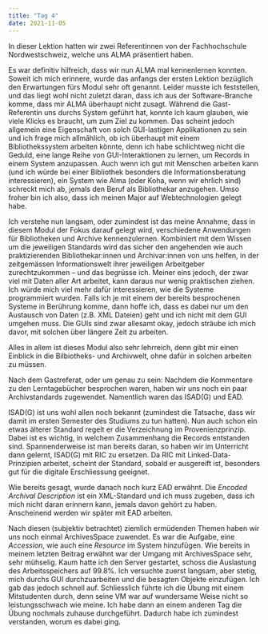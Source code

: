 ```yaml
---
title: "Tag 4"
date: 2021-11-05
---
```


In dieser Lektion hatten wir zwei Referentinnen von der Fachhochschule Nordwestschweiz, welche uns ALMA präsentiert haben.

Es war definitiv hilfreich, dass wir nun ALMA mal kennenlernen konnten. Soweit ich mich erinnere, wurde das anfangs der ersten Lektion bezüglich den Erwartungen fürs Modul sehr oft genannt. Leider musste ich feststellen, und das liegt wohl nicht zuletzt daran, dass ich aus der Software-Branche komme, dass mir ALMA überhaupt nicht zusagt. Während die Gast-Referentin uns durchs System geführt hat, konnte ich kaum glauben, wie viele Klicks es braucht, um zum Ziel zu kommen. Das scheint jedoch allgemein eine Eigenschaft von solch GUI-lastigen Applikationen zu sein und ich frage mich allmählich, ob ich überhaupt mit einem Bibliothekssystem arbeiten könnte, denn ich habe schlichtweg nicht die Geduld, eine lange Reihe von GUI-Interaktionen zu lernen, um Records in einem System anzupassen. Auch wenn ich gut mit Menschen arbeiten kann (und ich würde bei einer Bibliothek besonders die Informationsberatung interessieren), ein System wie Alma (oder Koha, wenn wir ehrlich sind) schreckt mich ab, jemals den Beruf als Bibliothekar anzugehen. Umso froher bin ich also, dass ich meinen Major auf Webtechnologien gelegt habe.

Ich verstehe nun langsam, oder zumindest ist das meine Annahme, dass in diesem Modul der Fokus darauf gelegt wird, verschiedene Anwendungen für Bibliotheken und Archive kennenzulernen. Kombiniert mit dem Wissen um die jeweiligen Standards wird das sicher den angehenden wie auch praktizierenden Bibliothekar:innen und Archivar:innen von uns helfen, in der zeitgemässen Informationswelt ihrer jeweiligen Arbeitgeber zurechtzukommen – und das begrüsse ich. Meiner eins jedoch, der zwar viel mit Daten aller Art arbeitet, kann daraus nur wenig praktischen ziehen. Ich würde mich viel mehr dafür interessieren, wie die Systeme programmiert wurden. Falls ich je mit einem der bereits besprochenen Systeme in Berührung komme, dann hoffe ich, dass es dabei nur um den Austausch von Daten (z.B. XML Dateien) geht und ich nicht mit dem GUI umgehen muss. Die GUIs sind zwar allesamt okay, jedoch sträube ich mich davor, mit solchen über längere Zeit zu arbeiten.

Alles in allem ist dieses Modul also sehr lehrreich, denn gibt mir einen Einblick in die Bilbiotheks- und Archivwelt, ohne dafür in solchen arbeiten zu müssen.

Nach dem Gastreferat, oder um genau zu sein: Nachdem die Kommentare zu den Lerntagebücher besprochen waren, haben wir uns noch ein paar Archivstandards zugewendet. Namentlich waren das ISAD(G) und EAD.

ISAD(G) ist uns wohl allen noch bekannt (zumindest die Tatsache, dass wir damit im ersten Semester des Studiums zu tun hatten). Nun auch schon ein etwas älterer Standard regelt er die Verzeichnung im Provenienzprinzip. Dabei ist es wichtig, in welchem Zusammenhang die Records entstanden sind. Spannenderweise ist man bereits daran, so haben wir im Unterricht dann gelernt, ISAD(G) mit RIC zu ersetzen. Da RIC mit Linked-Data-Prinzipien arbeitet, scheint der Standard, sobald er ausgereift ist, besonders gut für die digitale Erschliessung geeignet.

Wie bereits gesagt, wurde danach noch kurz EAD erwähnt. Die *Encoded Archival Description* ist ein XML-Standard und ich muss zugeben, dass ich mich nicht daran erinnern kann, jemals davon gehört zu haben. Anscheinend werden wir später mit EAD arbeiten.

Nach diesen (subjektiv betrachtet) ziemlich ermüdenden Themen haben wir uns noch einmal ArchivesSpace zuwendet. Es war die Aufgabe, eine *Accession*, wie auch eine *Resource* im System hinzufügen. Wie bereits in meinem letzten Beitrag erwähnt war der Umgang mit ArchivesSpace sehr, sehr mühselig. Kaum hatte ich den Server gestartet, schoss die Auslastung des Arbeitsspeichers auf 99.8%. Ich versuchte zuerst langsam, aber stetig, mich durchs GUI durchzuarbeiten und die besagten Objekte einzufügen. Ich gab das jedoch schnell auf. Schliesslich führte ich die Übung mit einem Mitstudenten durch, denn seine VM war auf wundersame Weise nicht so leistungsschwach wie meine. Ich habe dann an einem anderen Tag die Übung nochmals zuhause durchgeführt. Dadurch habe ich zumindest verstanden, worum es dabei ging.
